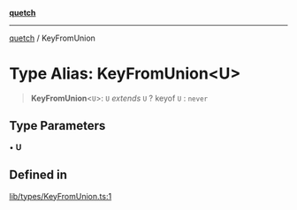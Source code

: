 [**quetch**](../README.md)

***

[quetch](../README.md) / KeyFromUnion

# Type Alias: KeyFromUnion\<U\>

> **KeyFromUnion**\<`U`\>: `U` *extends* `U` ? keyof `U` : `never`

## Type Parameters

• **U**

## Defined in

[lib/types/KeyFromUnion.ts:1](https://github.com/nevoland/quetch/blob/d3c3874b3b683738adb5be9e083a7d95e2758c83/lib/types/KeyFromUnion.ts#L1)
